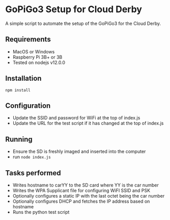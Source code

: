 # GoPiGo3 Setup for Cloud Derby
A simple script to automate the setup of the GoPiGo3 for the Cloud Derby.

## Requirements
- MacOS or Windows
- Raspberry Pi 3B+ or 3B
- Tested on nodejs v12.0.0

## Installation
`npm install`

## Configuration
- Update the SSID and password for WiFi at the top of index.js
- Update the URL for the test script if it has changed at the top of index.js

## Running
- Ensure the SD is freshly imaged and inserted into the computer
- run `node index.js`

## Tasks performed
- Writes hostname to carYY to the SD card where YY is the car number
- Writes the WPA Supplicant file for configuring WiFI SSID and PSK
- Optionally configures a static IP with the last octet being the car number
- Optionally configures DHCP and fetches the IP address based on hostname
- Runs the python test script
